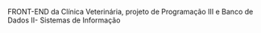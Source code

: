 FRONT-END da Clínica Veterinária, projeto de Programação III e Banco de Dados II- Sistemas de Informação
